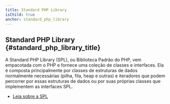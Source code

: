```yaml
---
title: Standard PHP Library
isChild: true
anchor: standard_php_library
---
```


## Standard PHP Library {#standard_php_library_title}

A Standard PHP Library (SPL), ou Biblioteca Padrão do PHP, vem empacotada com o PHP e fornece uma coleção de classes e 
interfaces. Ela é composta principalmente por classes de estruturas de dados normalmente necessárias (pilha, fila, heap 
e outras) e iteradores que podem percorrer por essas estruturas de dados ou por suas próprias classes que implementem as 
interfaces SPL.

* [Leia sobre a SPL][spl]

[spl]: http://php.net/book.spl